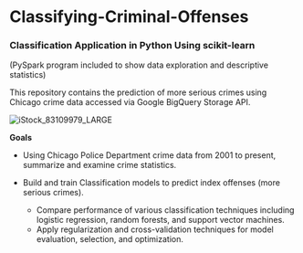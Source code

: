 # Classifying-Criminal-Offenses
### Classification Application in Python Using scikit-learn
(PySpark program included to show data exploration and descriptive statistics) 

This repository contains the prediction of more serious crimes using Chicago crime data accessed via Google BigQuery Storage API.

![iStock_83109979_LARGE](https://user-images.githubusercontent.com/41403941/61584343-d8f52080-aafa-11e9-8862-573b39c38097.jpg)

**Goals**

- Using Chicago Police Department crime data from 2001 to present, summarize and examine crime statistics.

- Build and train Classification models to predict index offenses (more serious crimes).
  - Compare performance of various classification techniques including logistic regression, random forests, and support vector machines.
  - Apply regularization and cross-validation techniques for model evaluation, selection, and optimization.
